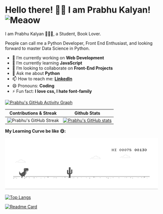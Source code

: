 <!-- ### Hi there 👋 -->

<!--
**prabhu30/prabhu30** is a ✨ _special_ ✨ repository because its `README.md` (this file) appears on your GitHub profile.

Here are some ideas to get you started:

- 🔭 I’m currently working on ...
- 🌱 I’m currently learning ...
- 👯 I’m looking to collaborate on ...
- 🤔 I’m looking for help with ...
- 💬 Ask me about ...
- 📫 How to reach me: ...
- 😄 Pronouns: ...
- ⚡ Fun fact: ...
-->




# Hello there! 👋🏻 I am Prabhu Kalyan! <img src="https://i.imgur.com/veZrcC7.gif" alt="Meaow" width="50" />

I am Prabhu Kalyan 🙋🏻‍♂️, a Student, Book Lover.

People can call me a Python Developer, Front End Enthusiast, and looking forward to master Data Science in Python.

- 🔭 I’m currently working on **Web Development**
- 🌱 I’m currently learning **JavaScript**
- 👯 I’m looking to collaborate on **Front-End Projects**
- 💬 Ask me about **Python**
- 📫 How to reach me: **[LinkedIn](https://www.linkedin.com/in/prabhu-kalyan-korivi-44630916b/)**
- 😄 Pronouns: **Coding**
- ⚡ Fun fact: **I love css, I hate font-family**

[![Prabhu's GitHub Activity Graph](https://activity-graph.herokuapp.com/graph?username=prabhu30&theme=xcode)](https://git.io/JsQpD)


|Contributions & Streak|Github Stats|
|:---:|:---:| 
|![Prabhu's GitHub Streak](https://github-readme-streak-stats.herokuapp.com/?user=prabhu30&theme=blueberry)| [![Prabhu's GitHub stats](https://github-readme-stats.vercel.app/api?username=prabhu30&theme=tokyonight)](https://github.com/prabhu30/github-readme-stats)|

**My Learning Curve be like 😋:**

![Dino](https://github.com/prabhu30/prabhu30/blob/main/dino.gif?raw=true)

[![Top Langs](https://github-readme-stats.vercel.app/api/top-langs/?username=prabhu30&layout=compact)](https://github.com/prabhu30/github-readme-stats)

[![Readme Card](https://github-readme-stats.vercel.app/api/pin/?username=prabhu30&repo=coding&show_owner=true)](https://github.com/prabhu30/github-readme-stats)
